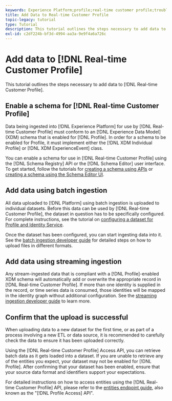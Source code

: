 ```yaml
---
keywords: Experience Platform;profile;real-time customer profile;troubleshooting;API;enable profile;Enable profile
title: Add Data to Real-time Customer Profile
topic-legacy: tutorial
type: Tutorial
description: This tutorial outlines the steps necessary to add data to Real-time Customer Profile.
exl-id: c2df224b-bf3d-4994-aa3a-9e9f4a6a726c
---
```

# Add data to [!DNL Real-time Customer Profile]

This tutorial outlines the steps necessary to add data to [!DNL Real-time Customer Profile].

## Enable a schema for [!DNL Real-time Customer Profile]

Data being ingested into [!DNL Experience Platform] for use by [!DNL Real-time Customer Profile] must conform to an [!DNL Experience Data Model] (XDM) schema that is enabled for [!DNL Profile]. In order for a schema to be enabled for Profile, it must implement either the [!DNL XDM Individual Profile] or [!DNL XDM ExperienceEvent] class.

You can enable a schema for use in [!DNL Real-time Customer Profile] using the [!DNL Schema Registry] API or the [!DNL Schema Editor] user interface. To get started, follow the tutorials for [creating a schema using APIs](../../xdm/tutorials/create-schema-api.md) or [creating a schema using the Schema Editor UI](../../xdm/tutorials/create-schema-ui.md).

## Add data using batch ingestion

All data uploaded to [!DNL Platform] using batch ingestion is uploaded to individual datasets. Before this data can be used by [!DNL Real-time Customer Profile], the dataset in question has to be specifically configured. For complete instructions, see the tutorial on [configuring a dataset for Profile and Identity Service](dataset-configuration.md).

Once the dataset has been configured, you can start ingesting data into it. See the [batch ingestion developer guide](../../ingestion/batch-ingestion/api-overview.md) for detailed steps on how to upload files in different formats.

## Add data using streaming ingestion

Any stream-ingested data that is compliant with a [!DNL Profile]-enabled XDM schema will automatically add or overwrite the appropriate record in [!DNL Real-time Customer Profile]. If more than one identity is supplied in the record, or time series data is consumed, those identities will be mapped in the identity graph without additional configuration. See the [streaming ingestion developer guide](../../ingestion/tutorials/streaming-record-data.md) to learn more.

## Confirm that the upload is successful

When uploading data to a new dataset for the first time, or as part of a process involving a new ETL or data source, it is recommended to carefully check the data to ensure it has been uploaded correctly. 

Using the [!DNL Real-time Customer Profile] Access API, you can retrieve batch data as it gets loaded into a dataset. If you are unable to retrieve any of the entities you expect, your dataset may not be enabled for [!DNL Profile]. After confirming that your dataset has been enabled, ensure that your source data format and identifiers support your expectations.

For detailed instructions on how to access entities using the [!DNL Real-time Customer Profile] API, please refer to the [entities endpoint guide](../api/entities.md), also known as the "[!DNL Profile Access] API".
